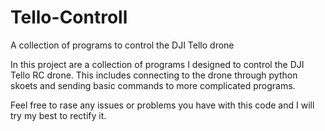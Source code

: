# Tello-Controll
A collection of programs to control the DJI Tello drone  

In this project are a collection of programs I designed to control the DJI Tello RC drone. This includes connecting to the drone through python skoets and sending basic commands to more complicated programs. 

Feel free to rase any issues or problems you have with this code and I will try my best to rectify it.
